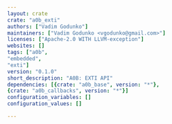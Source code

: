 ```yaml
---
layout: crate
crate: "a0b_exti"
authors: ["Vadim Godunko"]
maintainers: ["Vadim Godunko <vgodunko@gmail.com>"]
licenses: ["Apache-2.0 WITH LLVM-exception"]
websites: []
tags: ["a0b",
"embedded",
"exti"]
version: "0.1.0"
short_description: "A0B: EXTI API"
dependencies: [{crate: "a0b_base", version: "*"},
{crate: "a0b_callbacks", version: "*"}]
configuration_variables: []
configuration_values: []

---
```



